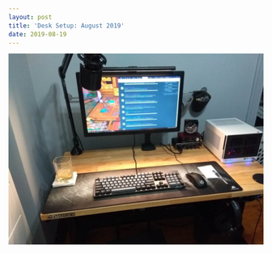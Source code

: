 ```yaml
---
layout: post
title: 'Desk Setup: August 2019'
date: 2019-08-19
---
```


![](/assets/posts/2019-08-19-desk-setup-august-2019.jpg)
